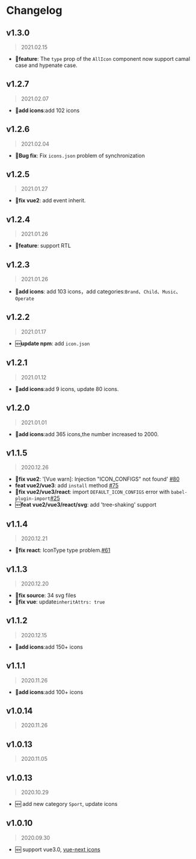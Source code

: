 # Changelog

## v1.3.0
> 2021.02.15
- 🦋**feature**: The `type` prop of the `AllIcon` component now support camal case and hypenate case.

## v1.2.7
> 2021.02.07
- 🦋**add icons**:add 102 icons

## v1.2.6
> 2021.02.04
- 🐞**Bug fix**: Fix `icons.json` problem of synchronization


## v1.2.5
> 2021.01.27
- 🦋**fix vue2**: add event inherit.

## v1.2.4
> 2021.01.26
- 🦋**feature**: support RTL

## v1.2.3
> 2021.01.26
- 🦋**add icons**: add 103 icons，add categories:`Brand`、`Child`、`Music`、`Operate`

## v1.2.2
> 2021.01.17
- 🆕**update npm**: add `icon.json`

## v1.2.1
> 2021.01.12
- 🦋**add icons**:add 9 icons, update 80 icons.

## v1.2.0
> 2021.01.01
- 🦋**add icons**:add 365 icons,the number increased to 2000.

## v1.1.5
> 2020.12.26
- 🐞**fix vue2**: '[Vue warn]: Injection "ICON_CONFIGS" not found' [#80](https://github.com/bytedance/IconPark/issues/80)
- **feat vue2/vue3**: add `install` method [#75](https://github.com/bytedance/IconPark/issues/75)
- 🐞**fix vue2/vue3/react**: import `DEFAULT_ICON_CONFIGS` error with `babel-plugin-import`[#25](https://github.com/bytedance/IconPark/issues/25)
- 🆕**feat vue2/vue3/react/svg**: add 'tree-shaking' support

## v1.1.4
> 2020.12.21
- 🐞**fix react**: IconType type problem.[#61](https://github.com/bytedance/IconPark/issues/61)

## v1.1.3
> 2020.12.20
- 🐞**fix source**: 34 svg files
- 🐞**fix vue**: update`inheritAttrs: true`

## v1.1.2
> 2020.12.15
- 🦋**add icons**:add 150+ icons

## v1.1.1
> 2020.11.26
- 🦋**add icons**:add 100+ icons


## v1.0.14
> 2020.11.26 

## v1.0.13
> 2020.11.05

## v1.0.13
> 2020.10.29
- 🆕 add new category `Sport`, update icons

## v1.0.10
> 2020.09.30
- 🆕 support vue3.0, [vue-next icons](https://github.com/bytedance/IconPark/tree/master/packages/vue-next)
